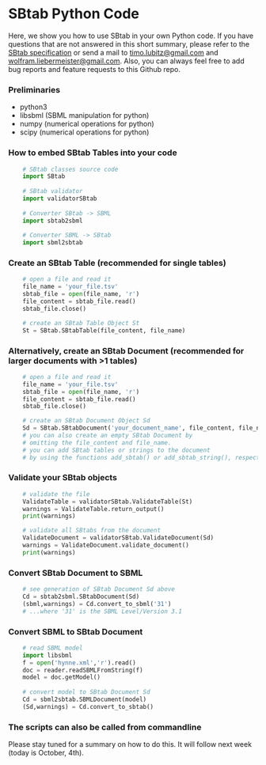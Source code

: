 SBtab Python Code
=================
Here, we show you how to use SBtab in your own Python code. If you have questions that are not answered in this short summary, please refer to the [SBtab specification](https://www.sbtab.net/sbtab/default/specification.html) or send a mail to timo.lubitz@gmail.com and wolfram.liebermeister@gmail.com. Also, you can always feel free to add bug reports and feature requests to this Github repo.

<h3>Preliminaries</h3>
<ul>
    <li>python3</li>
    <li>libsbml (SBML manipulation for python)</li>
    <li>numpy (numerical operations for python)</li>
    <li>scipy (numerical operations for python)</li>
 </ul>

<h3>How to embed SBtab Tables into your code</h3>

```python
    # SBtab classes source code
    import SBtab
    
    # SBtab validator
    import validatorSBtab
    
    # Converter SBtab -> SBML
    import sbtab2sbml
    
    # Converter SBML -> SBtab
    import sbml2sbtab
``` 
<h3>Create an SBtab Table (recommended for single tables)</h3>
    
```python
    # open a file and read it
    file_name = 'your_file.tsv'
    sbtab_file = open(file_name, 'r')
    file_content = sbtab_file.read()
    sbtab_file.close()

    # create an SBtab Table Object St
    St = SBtab.SBtabTable(file_content, file_name)
``` 
<h3>Alternatively, create an SBtab Document (recommended for larger documents with >1 tables)</h3>
    
```python
    # open a file and read it
    file_name = 'your_file.tsv'
    sbtab_file = open(file_name, 'r')
    file_content = sbtab_file.read()
    sbtab_file.close()

    # create an SBtab Document Object Sd
    Sd = SBtab.SBtabDocument('your_document_name', file_content, file_name)
    # you can also create an empty SBtab Document by
    # omitting the file_content and file_name.
    # you can add SBtab tables or strings to the document
    # by using the functions add_sbtab() or add_sbtab_string(), respectively.
``` 

<h3>Validate your SBtab objects</h3>

```python
    # validate the file
    ValidateTable = validatorSBtab.ValidateTable(St)
    warnings = ValidateTable.return_output()
    print(warnings)

    # validate all SBtabs from the document
    ValidateDocument = validatorSBtab.ValidateDocument(Sd)
    warnings = ValidateDocument.validate_document()
    print(warnings)
```
<h3>Convert SBtab Document to SBML</h3>

```python
    # see generation of SBtab Document Sd above
    Cd = sbtab2sbml.SBtabDocument(Sd)
    (sbml,warnings) = Cd.convert_to_sbml('31')
    # ...where '31' is the SBML Level/Version 3.1
```
<h3>Convert SBML to SBtab Document</h3>

```python
    # read SBML model
    import libsbml
    f = open('hynne.xml','r').read()
    doc = reader.readSBMLFromString(f)
    model = doc.getModel()
    
    # convert model to SBtab Document Sd
    Cd = sbml2sbtab.SBMLDocument(model)
    (Sd,warnings) = Cd.convert_to_sbtab()
```
<h3>The scripts can also be called from commandline</h3>
Please stay tuned for a summary on how to do this. It will follow next week (today is October, 4th).

